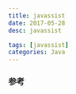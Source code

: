```yaml
---
title: javassist
date: 2017-05-28
desc: javassist

tags: [javassist]
categories: Java
---
```



<!--more-->




### 参考
>
>[]()  
>
